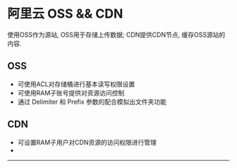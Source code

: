 # 阿里云 OSS && CDN

使用OSS作为源站, OSS用于存储上传数据;
CDN提供CDN节点, 缓存OSS源站的内容.

## OSS

- 可使用ACL对存储桶进行基本读写权限设置
- 可使用RAM子账号提供对资源访问控制
- 通过 Delimiter 和 Prefix 参数的配合模拟出文件夹功能

## CDN

- 可设置RAM子用户对CDN资源的访问权限进行管理
- 


---
[Aliyun OSS]: https://help.aliyun.com/product/31815.html
[Aliyun CDN]: https://help.aliyun.com/product/27099.html